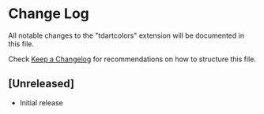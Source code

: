 # Change Log

All notable changes to the "tdartcolors" extension will be documented in this file.

Check [Keep a Changelog](http://keepachangelog.com/) for recommendations on how to structure this file.

## [Unreleased]

- Initial release
